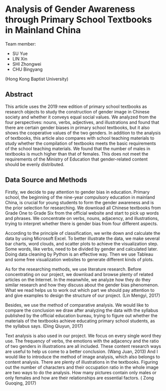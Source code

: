 # Analysis of Gender Awareness through Primary School Textbooks in Mainland China

Team member:
- SU Yue 
- LIN Xin 
- SHI Zhongwei 
- CHU Bingyang 

(Hong Kong Baptist University)

## Abstract

This article uses the 2019 new edition of primary school textbooks as research objects to study the construction of gender image in Chinese society and whether it conveys equal social values. We analyzed from the four perspectives: nouns, verbs, adjectives, and illustrations and found that there are certain gender biases in primary school textbooks, but it also shows the cooperative values of the two genders. In addition to the analysis of textbooks, this article also compares with school teaching materials to study whether the compilation of textbooks meets the basic requirements of the school teaching materials. We found that the number of males in textbooks is much higher than that of females. This does not meet the requirements of the Ministry of Education that gender-related content should be evenly distributed.

## Data Source and Methods

Firstly, we decide to pay attention to gender bias in education. Primary school, the beginning of the nine-year compulsory education in mainland China, is crucial for young students to form the gender awareness and is the prior selection for researching. We download all Chinese textbooks from Grade One to Grade Six from the official website and start to pick up words and phrases. We concentrate on verbs, nouns, adjacency, and illustrations, trying to interpret whether there is gender bias from four different aspects. 

According to the principle of classification, we write down and calculate the data by using Microsoft Excel. To better illustrate the data, we make several bar charts, word clouds, and scatter plots to achieve the visualization step. Some words, like verbs, need to be divided by gender and calculated later. Doing data cleaning by Python is an effective way. Then we use Tableau and some free visualization websites to generate different kinds of plots.

As for the researching methods, we use literature research. Before concentrating on our project, we download and browse plenty of related articles on the Internet. In the meanwhile, we analyze how they do they similar research and how they discuss about the gender bias phenomenon. What we read helps us to work out which part we should pay attention to and give examples to design the structure of our project. (Lin Mengyi, 2017)

Besides, we use the method of comparative analysis. We would like to compare the conclusion we draw after analyzing the data with the syllabus published by the official education bureau, trying to figure out whether the materials of the textbooks achieve educating primary school students, as the syllabus says. (Ding Qiuyun, 2017)

Text analysis is also used in our project. We focus on every single word they use. The frequency of verbs, the emotions with the adjacency and the ratio of two genders in illustrations are all included. These content research ways are useful to help us come to a better conclusion. (Wang Juan, 2013) And I would like to introduce the method of image analysis, which also belongs to content analysis. There are plenty of illustrations in the textbooks. Figuring out the number of characters and their occupation ratio in the whole image are two ways to do the analysis. How many pictures contain only males or only females and how are their relationships are essential factors. ( Zong Guoqing, 2017)
